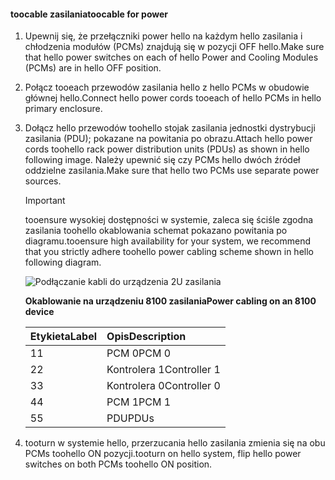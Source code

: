 <!--author=alkohli last changed: 9/16/15-->

#### <a name="toocable-for-power"></a><span data-ttu-id="9b0ef-101">toocable zasilania</span><span class="sxs-lookup"><span data-stu-id="9b0ef-101">toocable for power</span></span>
1. <span data-ttu-id="9b0ef-102">Upewnij się, że przełączniki power hello na każdym hello zasilania i chłodzenia modułów (PCMs) znajdują się w pozycji OFF hello.</span><span class="sxs-lookup"><span data-stu-id="9b0ef-102">Make sure that hello power switches on each of hello Power and Cooling Modules (PCMs) are in hello OFF position.</span></span>
2. <span data-ttu-id="9b0ef-103">Połącz tooeach przewodów zasilania hello z hello PCMs w obudowie głównej hello.</span><span class="sxs-lookup"><span data-stu-id="9b0ef-103">Connect hello power cords tooeach of hello PCMs in hello primary enclosure.</span></span>
3. <span data-ttu-id="9b0ef-104">Dołącz hello przewodów toohello stojak zasilania jednostki dystrybucji zasilania (PDU); pokazane na powitania po obrazu.</span><span class="sxs-lookup"><span data-stu-id="9b0ef-104">Attach hello power cords toohello rack power distribution units (PDUs) as shown in hello following image.</span></span> <span data-ttu-id="9b0ef-105">Należy upewnić się czy PCMs hello dwóch źródeł oddzielne zasilania.</span><span class="sxs-lookup"><span data-stu-id="9b0ef-105">Make sure that hello two PCMs use separate power sources.</span></span>
   
   > [!IMPORTANT]
   > <span data-ttu-id="9b0ef-106">tooensure wysokiej dostępności w systemie, zaleca się ściśle zgodna zasilania toohello okablowania schemat pokazano powitania po diagramu.</span><span class="sxs-lookup"><span data-stu-id="9b0ef-106">tooensure high availability for your system, we recommend that you strictly adhere toohello power cabling scheme shown in hello following diagram.</span></span> 
   > 
   > 
   
    ![Podłączanie kabli do urządzenia 2U zasilania](./media/storsimple-cable-8100-for-power/HCSCableYour2UDeviceforPower.png)
   
    <span data-ttu-id="9b0ef-108">**Okablowanie na urządzeniu 8100 zasilania**</span><span class="sxs-lookup"><span data-stu-id="9b0ef-108">**Power cabling on an 8100 device**</span></span>
   
   | <span data-ttu-id="9b0ef-109">Etykieta</span><span class="sxs-lookup"><span data-stu-id="9b0ef-109">Label</span></span> | <span data-ttu-id="9b0ef-110">Opis</span><span class="sxs-lookup"><span data-stu-id="9b0ef-110">Description</span></span> |
   |:--- |:--- |
   | <span data-ttu-id="9b0ef-111">1</span><span class="sxs-lookup"><span data-stu-id="9b0ef-111">1</span></span> |<span data-ttu-id="9b0ef-112">PCM 0</span><span class="sxs-lookup"><span data-stu-id="9b0ef-112">PCM 0</span></span> |
   | <span data-ttu-id="9b0ef-113">2</span><span class="sxs-lookup"><span data-stu-id="9b0ef-113">2</span></span> |<span data-ttu-id="9b0ef-114">Kontrolera 1</span><span class="sxs-lookup"><span data-stu-id="9b0ef-114">Controller 1</span></span> |
   | <span data-ttu-id="9b0ef-115">3</span><span class="sxs-lookup"><span data-stu-id="9b0ef-115">3</span></span> |<span data-ttu-id="9b0ef-116">Kontrolera 0</span><span class="sxs-lookup"><span data-stu-id="9b0ef-116">Controller 0</span></span> |
   | <span data-ttu-id="9b0ef-117">4</span><span class="sxs-lookup"><span data-stu-id="9b0ef-117">4</span></span> |<span data-ttu-id="9b0ef-118">PCM 1</span><span class="sxs-lookup"><span data-stu-id="9b0ef-118">PCM 1</span></span> |
   | <span data-ttu-id="9b0ef-119">5</span><span class="sxs-lookup"><span data-stu-id="9b0ef-119">5</span></span> |<span data-ttu-id="9b0ef-120">PDU</span><span class="sxs-lookup"><span data-stu-id="9b0ef-120">PDUs</span></span> |
4. <span data-ttu-id="9b0ef-121">tooturn w systemie hello, przerzucania hello zasilania zmienia się na obu PCMs toohello ON pozycji.</span><span class="sxs-lookup"><span data-stu-id="9b0ef-121">tooturn on hello system, flip hello power switches on both PCMs toohello ON position.</span></span>

